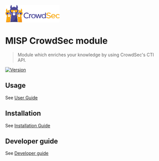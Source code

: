 ![CrowdSec Logo](https://raw.githubusercontent.com/crowdsecurity/cs-misp-module/main/docs/images/logo_crowdsec.png)

# MISP CrowdSec module

> Module which enriches your knowledge by using CrowdSec's CTI API.

[![Version](https://img.shields.io/github/v/release/crowdsecurity/cs-misp-module)](https://github.com/crowdsecurity/cs-misp-module/releases/)

## Usage

See [User Guide](https://github.com/crowdsecurity/cs-misp-module/blob/main/docs/USER_GUIDE.md)

## Installation

See [Installation Guide](https://github.com/crowdsecurity/cs-misp-module/blob/main/docs/INSTALLATION_GUIDE.md)

## Developer guide

See [Developer guide](https://github.com/crowdsecurity/cs-misp-module/blob/main/docs/DEVELOPER.md)




